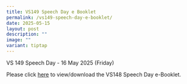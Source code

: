 ```yaml
---
title: VS149 Speech Day e Booklet
permalink: /vs149-speech-day-e-booklet/
date: 2025-05-15
layout: post
description: ""
image: ""
variant: tiptap
---
```

<p>VS 149 Speech Day - 16 May 2025 (Friday)</p>
<p>Please click <a href="http://for.edu.sg/vs149" rel="noopener nofollow" target="_blank">here</a> to
view/download the VS148 Speech Day e-Booklet.</p>
